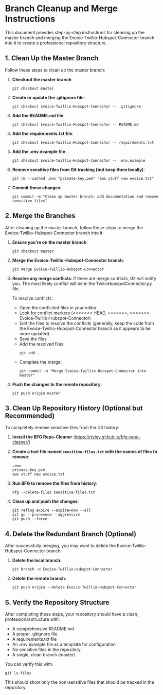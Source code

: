 # Branch Cleanup and Merge Instructions

This document provides step-by-step instructions for cleaning up the master branch and merging the Evoice-Twillio-Hubspot-Connector branch into it to create a professional repository structure.

## 1. Clean Up the Master Branch

Follow these steps to clean up the master branch:

1. **Checkout the master branch**:
   ```
   git checkout master
   ```

2. **Create or update the .gitignore file**:
   ```
   git checkout Evoice-Twillio-Hubspot-Connector -- .gitignore
   ```

3. **Add the README.md file**:
   ```
   git checkout Evoice-Twillio-Hubspot-Connector -- README.md
   ```

4. **Add the requirements.txt file**:
   ```
   git checkout Evoice-Twillio-Hubspot-Connector -- requirements.txt
   ```

5. **Add the .env.example file**:
   ```
   git checkout Evoice-Twillio-Hubspot-Connector -- .env.example
   ```

6. **Remove sensitive files from Git tracking (but keep them locally)**:
   ```
   git rm --cached .env "private-key.pem" "aws stuff new evoice.txt"
   ```

7. **Commit these changes**:
   ```
   git commit -m "Clean up master branch: add documentation and remove sensitive files"
   ```

## 2. Merge the Branches

After cleaning up the master branch, follow these steps to merge the Evoice-Twillio-Hubspot-Connector branch into it:

1. **Ensure you're on the master branch**:
   ```
   git checkout master
   ```

2. **Merge the Evoice-Twillio-Hubspot-Connector branch**:
   ```
   git merge Evoice-Twillio-Hubspot-Connector
   ```

3. **Resolve any merge conflicts**:
   If there are merge conflicts, Git will notify you. The most likely conflict will be in the TwilioHubspotConnector.py file.

   To resolve conflicts:
   - Open the conflicted files in your editor
   - Look for conflict markers (<<<<<<< HEAD, =======, >>>>>>> Evoice-Twillio-Hubspot-Connector)
   - Edit the files to resolve the conflicts (generally, keep the code from the Evoice-Twillio-Hubspot-Connector branch as it appears to be more updated)
   - Save the files
   - Add the resolved files:
     ```
     git add .
     ```
   - Complete the merge:
     ```
     git commit -m "Merge Evoice-Twillio-Hubspot-Connector into master"
     ```

4. **Push the changes to the remote repository**:
   ```
   git push origin master
   ```

## 3. Clean Up Repository History (Optional but Recommended)

To completely remove sensitive files from the Git history:

1. **Install the BFG Repo-Cleaner** (https://rtyley.github.io/bfg-repo-cleaner/)

2. **Create a text file named `sensitive-files.txt` with the names of files to remove**:
   ```
   .env
   private-key.pem
   aws stuff new evoice.txt
   ```

3. **Run BFG to remove the files from history**:
   ```
   bfg --delete-files sensitive-files.txt
   ```

4. **Clean up and push the changes**:
   ```
   git reflog expire --expire=now --all
   git gc --prune=now --aggressive
   git push --force
   ```

## 4. Delete the Redundant Branch (Optional)

After successfully merging, you may want to delete the Evoice-Twillio-Hubspot-Connector branch:

1. **Delete the local branch**:
   ```
   git branch -d Evoice-Twillio-Hubspot-Connector
   ```

2. **Delete the remote branch**:
   ```
   git push origin --delete Evoice-Twillio-Hubspot-Connector
   ```

## 5. Verify the Repository Structure

After completing these steps, your repository should have a clean, professional structure with:

- A comprehensive README.md
- A proper .gitignore file
- A requirements.txt file
- An .env.example file as a template for configuration
- No sensitive files in the repository
- A single, clean branch (master)

You can verify this with:
```
git ls-files
```

This should show only the non-sensitive files that should be tracked in the repository.
